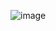 ![image](https://github.com/legoeland06/rusty-chord/assets/45659378/d05cdf15-4ba2-422d-84f7-ecb7524cb6d9)
